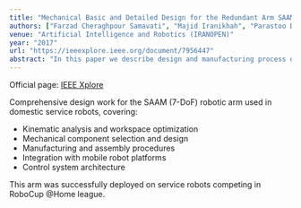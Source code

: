 ```yaml
---
title: "Mechanical Basic and Detailed Design for the Redundant Arm SAAM applied on a Domestic Service Robot"
authors: ["Farzad Cheraghpour Samavati", "Majid Iranikhah", "Parastoo Dastangoo","Mohamad Reza Shahabian Alashti"]
venue: "Artificial Intelligence and Robotics (IRANOPEN)"
year: "2017"
url: "https://ieeexplore.ieee.org/document/7956447"
abstract: "In this paper we describe design and manufacturing process of mechanical robotic arm SAAM (seven axis anthropomorphic manipulator). The main goal is designing a suitable arm for use as a service robot arm in the home environment. Design is described in the five step: Loading analysis, Stress Analysis, Material Selection, Failure Theory consideration, Safety Factor calculation. All steps calculation are done for each part of the arm. Finally, the process of manufacturing the arm is explained and the real sample of the arm is manufactured."
---
```


Official page: [IEEE Xplore](https://ieeexplore.ieee.org/document/7956447)

Comprehensive design work for the SAAM (7-DoF) robotic arm used in domestic service robots, covering:
- Kinematic analysis and workspace optimization
- Mechanical component selection and design
- Manufacturing and assembly procedures
- Integration with mobile robot platforms
- Control system architecture

This arm was successfully deployed on service robots competing in RoboCup @Home league.

